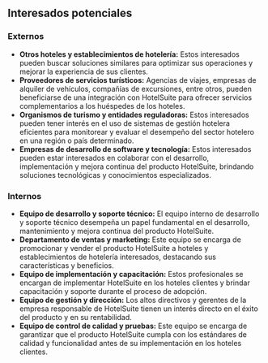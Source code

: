 ## Interesados potenciales

### Externos

- **Otros hoteles y establecimientos de hotelería:** Estos interesados pueden buscar soluciones similares para optimizar sus operaciones y mejorar la experiencia de sus clientes.
- **Proveedores de servicios turísticos:** Agencias de viajes, empresas de alquiler de vehículos, compañías de excursiones, entre otros, pueden beneficiarse de una integración con HotelSuite para ofrecer servicios complementarios a los huéspedes de los hoteles.
- **Organismos de turismo y entidades reguladoras:** Estos interesados pueden tener interés en el uso de sistemas de gestión hotelera eficientes para monitorear y evaluar el desempeño del sector hotelero en una región o país determinado.
- **Empresas de desarrollo de software y tecnología:** Estos interesados pueden estar interesados en colaborar con el desarrollo, implementación y mejora continua del producto HotelSuite, brindando soluciones tecnológicas y conocimientos especializados.

### Internos

- **Equipo de desarrollo y soporte técnico:** El equipo interno de desarrollo y soporte técnico desempeña un papel fundamental en el desarrollo, mantenimiento y mejora continua del producto HotelSuite.
- **Departamento de ventas y marketing:** Este equipo se encarga de promocionar y vender el producto HotelSuite a hoteles y establecimientos de hotelería interesados, destacando sus características y beneficios.
- **Equipo de implementación y capacitación:** Estos profesionales se encargan de implementar HotelSuite en los hoteles clientes y brindar capacitación y soporte durante el proceso de adopción.
- **Equipo de gestión y dirección:** Los altos directivos y gerentes de la empresa responsable de HotelSuite tienen un interés directo en el éxito del producto y en su rentabilidad.
- **Equipo de control de calidad y pruebas:** Este equipo se encarga de garantizar que el producto HotelSuite cumpla con los estándares de calidad y funcionalidad antes de su implementación en los hoteles clientes.
